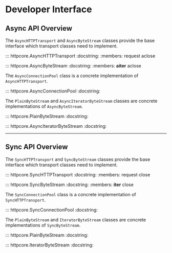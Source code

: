# Developer Interface

## Async API Overview

The `AsyncHTTPTransport` and `AsyncByteStream` classes provide the base
interface which transport classes need to implement.

::: httpcore.AsyncHTTPTransport
    :docstring:
    :members: request aclose

::: httpcore.AsyncByteStream
    :docstring:
    :members: __aiter__ aclose

The `AsyncConnectionPool` class is a concrete implementation of `AsyncHTTPTransport`.

::: httpcore.AsyncConnectionPool
    :docstring:


The `PlainByteStream` and `AsyncIteratorByteStream` classes are concrete implementations of `AsyncByteStream`.

::: httpcore.PlainByteStream
    :docstring:

::: httpcore.AsyncIteratorByteStream
    :docstring:

---

## Sync API Overview

The `SyncHTTPTransport` and `SyncByteStream` classes provide the base
interface which transport classes need to implement.

::: httpcore.SyncHTTPTransport
    :docstring:
    :members: request close

::: httpcore.SyncByteStream
    :docstring:
    :members: __iter__ close

The `SyncConnectionPool` class is a concrete implementation of `SyncHTTPTransport`.

::: httpcore.SyncConnectionPool
    :docstring:

The `PlainByteStream` and `IteratorByteStream` classes are concrete implementations of `SyncByteStream`.

::: httpcore.PlainByteStream
    :docstring:

::: httpcore.IteratorByteStream
    :docstring:
